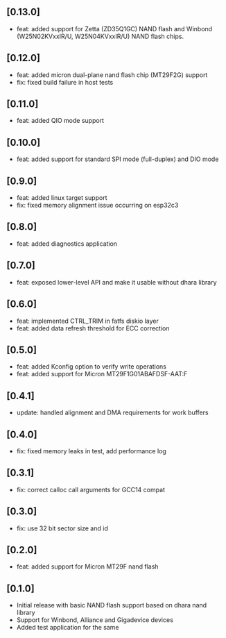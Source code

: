 ## [0.13.0]
- feat: added support for Zetta (ZD35Q1GC) NAND flash
        and Winbond (W25N02KVxxIR/U, W25N04KVxxIR/U) NAND flash chips.

## [0.12.0]
- feat: added micron dual-plane nand flash chip (MT29F2G) support
- fix: fixed build failure in host tests

## [0.11.0]
- feat: added QIO mode support

## [0.10.0]
- feat: added support for standard SPI mode (full-duplex) and DIO mode

## [0.9.0]
- feat: added linux target support
- fix: fixed memory alignment issue occurring on esp32c3

## [0.8.0]
- feat: added diagnostics application

## [0.7.0]
- feat: exposed lower-level API and make it usable without dhara library

## [0.6.0]
- feat: implemented CTRL_TRIM in fatfs diskio layer
- feat: added data refresh threshold for ECC correction

## [0.5.0]
- feat: added Kconfig option to verify write operations
- feat: added support for Micron MT29F1G01ABAFDSF-AAT:F

## [0.4.1]
- update: handled alignment and DMA requirements for work buffers

## [0.4.0]
- fix: fixed memory leaks in test, add performance log

## [0.3.1]
- fix: correct calloc call arguments for GCC14 compat

## [0.3.0]
- fix: use 32 bit sector size and id

## [0.2.0]
- feat: added support for Micron MT29F nand flash

## [0.1.0]
- Initial release with basic NAND flash support based on dhara nand library
- Support for Winbond, Alliance and Gigadevice devices
- Added test application for the same

